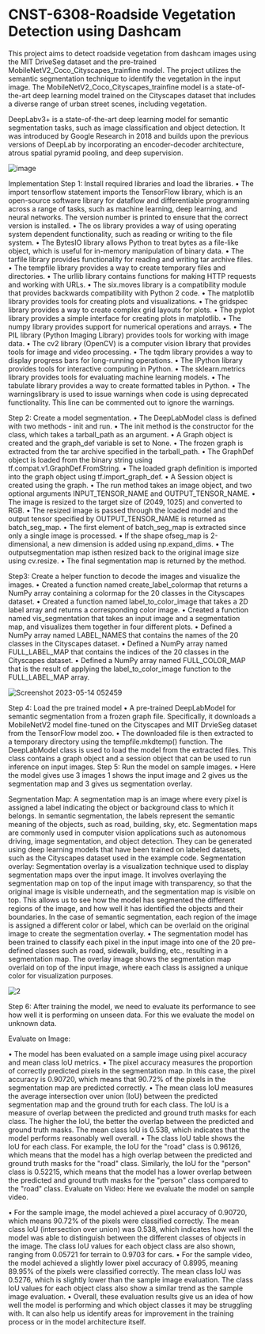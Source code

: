 # CNST-6308-Roadside Vegetation Detection using Dashcam

This project aims to detect roadside vegetation from dashcam images using the MIT DriveSeg
dataset and the pre-trained MobileNetV2_Coco_Cityscapes_trainfine model. The project utilizes
the semantic segmentation technique to identify the vegetation in the input image. The
MobileNetV2_Coco_Cityscapes_trainfine model is a state-of-the-art deep learning model trained
on the Cityscapes dataset that includes a diverse range of urban street scenes, including vegetation.


DeepLabv3+ is a state-of-the-art deep learning model for semantic segmentation tasks, such as
image classification and object detection. It was introduced by Google Research in 2018 and builds
upon the previous versions of DeepLab by incorporating an encoder-decoder architecture, atrous
spatial pyramid pooling, and deep supervision.

![image](https://github.com/kundamnikhil/CNST-MIT-Drive-Segmentation/assets/43941418/ac9915e4-f6e8-4f63-ab33-1fea5ac9b571)


Implementation
Step 1: Install required libraries and load the libraries.
• The import tensorflow statement imports the TensorFlow library, which is an open-source
software library for dataflow and differentiable programming across a range of tasks, such
as machine learning, deep learning, and neural networks. The version number is printed to
ensure that the correct version is installed.
• The os library provides a way of using operating system dependent functionality, such as
reading or writing to the file system.
• The BytesIO library allows Python to treat bytes as a file-like object, which is useful for
in-memory manipulation of binary data.
• The tarfile library provides functionality for reading and writing tar archive files.
• The tempfile library provides a way to create temporary files and directories.
• The urllib library contains functions for making HTTP requests and working with URLs.
• The six.moves library is a compatibility module that provides backwards compatibility
with Python 2 code.
• The matplotlib library provides tools for creating plots and visualizations.
• The gridspec library provides a way to create complex grid layouts for plots.
• The pyplot library provides a simple interface for creating plots in matplotlib.
• The numpy library provides support for numerical operations and arrays.
• The PIL library (Python Imaging Library) provides tools for working with image data.
• The cv2 library (OpenCV) is a computer vision library that provides tools for image and
video processing.
• The tqdm library provides a way to display progress bars for long-running operations.
• The IPython library provides tools for interactive computing in Python.
• The sklearn.metrics library provides tools for evaluating machine learning models.
• The tabulate library provides a way to create formatted tables in Python.
• The warningslibrary is used to issue warnings when code is using deprecated functionality.
This line can be commented out to ignore the warnings.



Step 2: Create a model segmentation.
• The DeepLabModel class is defined with two methods - init and run.
• The init method is the constructor for the class, which takes a tarball_path as an
argument.
• A Graph object is created and the graph_def variable is set to None.
• The frozen graph is extracted from the tar archive specified in the tarball_path.
• The GraphDef object is loaded from the binary string using
tf.compat.v1.GraphDef.FromString.
• The loaded graph definition is imported into the graph object using tf.import_graph_def.
• A Session object is created using the graph.
• The run method takes an image object, and two optional arguments
INPUT_TENSOR_NAME and OUTPUT_TENSOR_NAME.
• The image is resized to the target size of (2049, 1025) and converted to RGB.
• The resized image is passed through the loaded model and the output tensor specified by
OUTPUT_TENSOR_NAME is returned as batch_seg_map.
• The first element of batch_seg_map is extracted since only a single image is processed.
• If the shape ofseg_map is 2-dimensional, a new dimension is added using np.expand_dims.
• The outputsegmentation map isthen resized back to the original image size using cv.resize.
• The final segmentation map is returned by the method.



Step3: Create a helper function to decode the images and visualize the images.
• Created a function named create_label_colormap that returns a NumPy array containing a
colormap for the 20 classes in the Cityscapes dataset.
• Created a function named label_to_color_image that takes a 2D label array and returns a
corresponding color image.
• Created a function named vis_segmentation that takes an input image and a segmentation
map, and visualizes them together in four different plots.
• Defined a NumPy array named LABEL_NAMES that contains the names of the 20 classes
in the Cityscapes dataset.
• Defined a NumPy array named FULL_LABEL_MAP that contains the indices of the 20
classes in the Cityscapes dataset.
• Defined a NumPy array named FULL_COLOR_MAP that is the result of applying the
label_to_color_image function to the FULL_LABEL_MAP array.

![Screenshot 2023-05-14 052459](https://github.com/kundamnikhil/CNST-MIT-Drive-Segmentation/assets/43941418/f61c81ae-bcf2-4175-b23a-ecb93bb183e2)



Step 4: Load the pre trained model
• A pre-trained DeepLabModel for semantic segmentation from a frozen graph file.
Specifically, it downloads a MobileNetV2 model fine-tuned on the Cityscapes and MIT
DrvieSeg dataset from the TensorFlow model zoo.
• The downloaded file is then extracted to a temporary directory using the
tempfile.mkdtemp() function. The DeepLabModel class is used to load the model from the
extracted files. This class contains a graph object and a session object that can be used to
run inference on input images.
Step 5: Run the model on sample images.
• Here the model gives use 3 images 1 shows the input image and 2 gives us the
segmentation map and 3 gives us segmentation overlay.

Segmentation Map: A segmentation map is an image where every pixel is assigned a label
indicating the object or background class to which it belongs. In semantic segmentation, the labels
represent the semantic meaning of the objects, such as road, building, sky, etc. Segmentation maps
are commonly used in computer vision applications such as autonomous driving, image
segmentation, and object detection. They can be generated using deep learning models that have
been trained on labeled datasets, such as the Cityscapes dataset used in the example code.
Segmentation overlay: Segmentation overlay is a visualization technique used to display
segmentation maps over the input image. It involves overlaying the segmentation map on top of
the input image with transparency, so that the original image is visible underneath, and the
segmentation map is visible on top. This allows us to see how the model has segmented the
different regions of the image, and how well it has identified the objects and their boundaries. In
the case of semantic segmentation, each region of the image is assigned a different color or label,
which can be overlaid on the original image to create the segmentation overlay.
• The segmentation model has been trained to classify each pixel in the input image into one
of the 20 pre-defined classes such as road, sidewalk, building, etc., resulting in a
segmentation map. The overlay image shows the segmentation map overlaid on top of the
input image, where each class is assigned a unique color for visualization purposes.

![2](https://github.com/kundamnikhil/CNST-MIT-Drive-Segmentation/assets/43941418/d20de038-7ea2-4c70-a75f-b8b4a2c47787)


Step 6: After training the model, we need to evaluate its performance to see how well it is
performing on unseen data.
For this we evaluate the model on unknown data.

Evaluate on Image:

• The model has been evaluated on a sample image using pixel accuracy and mean class IoU
metrics.
• The pixel accuracy measures the proportion of correctly predicted pixels in the
segmentation map. In this case, the pixel accuracy is 0.90720, which means that 90.72%
of the pixels in the segmentation map are predicted correctly.
• The mean class IoU measures the average intersection over union (IoU) between the
predicted segmentation map and the ground truth for each class. The IoU is a measure of
overlap between the predicted and ground truth masks for each class. The higher the IoU,
the better the overlap between the predicted and ground truth masks. The mean class IoU
is 0.538, which indicates that the model performs reasonably well overall.
• The class IoU table shows the IoU for each class. For example, the IoU for the "road" class
is 0.96126, which means that the model has a high overlap between the predicted and
ground truth masks for the "road" class. Similarly, the IoU for the "person" class is 0.52215,
which means that the model has a lower overlap between the predicted and ground truth
masks for the "person" class compared to the "road" class.
Evaluate on Video: Here we evaluate the model on sample video.

• For the sample image, the model achieved a pixel accuracy of 0.90720, which means
90.72% of the pixels were classified correctly. The mean class IoU (intersection over
union) was 0.538, which indicates how well the model was able to distinguish between the
different classes of objects in the image. The class IoU values for each object class are also
shown, ranging from 0.05721 for terrain to 0.9703 for cars.
• For the sample video, the model achieved a slightly lower pixel accuracy of 0.8995,
meaning 89.95% of the pixels were classified correctly. The mean class IoU was 0.5276,
which is slightly lower than the sample image evaluation. The class IoU values for each
object class also show a similar trend as the sample image evaluation.
• Overall, these evaluation results give us an idea of how well the model is performing and
which object classes it may be struggling with. It can also help us identify areas for
improvement in the training process or in the model architecture itself.
